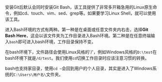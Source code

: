 
安装Git后默认会同时安装Git Bash，该工具提供了非常多开箱急用的Linux原生命令，例如cd、touch、vim、sed、grep等。如果要学习Linux Shell，就可以使用该工具。

进入Bash环境的方式有两种。第一种是在桌面或任意文件夹内右击，选择**Git Bash Here**，这会以该文件夹为工作目录进入Bash环境。第二种是在任意终端输入`bash`即可进入bash环境，工作目录保持不变。

在bash环境下，文件路径会使用Linux风格的'/'，例如Windows风格的`D:\test`在bash环境下就是`/d/test`。我们使用`cd`切换工作目录时应该注意习惯的转换。

bash也支持家目录，使用`cd ~`会回到用户的个人目录，其实是进入了Windows系统的`C:\Users\用户名\`文件夹。
